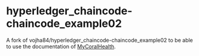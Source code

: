 # hyperledger_chaincode-chaincode_example02

A fork of vojha84/hyperledger_chaincode-chaincode_example02 to be able to use the documentation of [MyCoralHealth](https://medium.com/@mycoralhealth/start-your-own-hyperledger-blockchain-the-easy-way-5758cb4ed2d1). 
